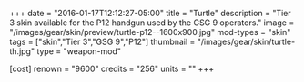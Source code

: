 +++
date = "2016-01-17T12:12:27-05:00"
title = "Turtle"
description = "Tier 3 skin available for the P12 handgun used by the GSG 9 operators."
image = "/images/gear/skin/preview/turtle-p12--1600x900.jpg"
mod-types = "skin"
tags = ["skin","Tier 3","GSG 9","P12"]
thumbnail = "/images/gear/skin/turtle-th.jpg"
type = "weapon-mod"

[cost]
  renown = "9600"
  credits = "256"
  units = ""
+++

